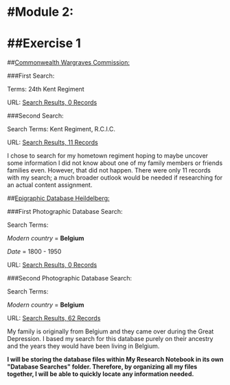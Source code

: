 #Module 2:
===========
##Exercise 1
=============
##[Commonwealth Wargraves Commission:](http://www.cwgc.org/)

###First Search:

Terms: 24th Kent Regiment

URL: [Search Results, 0 Records](http://www.cwgc.org/find-war-dead.aspx?cpage=1)

###Second Search:

Search Terms: Kent Regiment, R.C.I.C.

URL: [Search Results, 11 Records](http://www.cwgc.org/find-war-dead.aspx?cpage=1)

I chose to search for my hometown regiment hoping to maybe uncover some information I did not know about one of my family members or friends families even. However, that did not happen. There were only 11 records with my search; a much broader outlook would be needed if researching for an actual content assignment.

##[Epigraphic Database Heildelberg:](http://edh-www.adw.uni-heidelberg.de/home)

###First Photographic Database Search:

Search Terms: 

*Modern country* = **Belgium**

*Date* = 1800 - 1950

URL: [Search Results, 0 Records](http://edh-www.adw.uni-heidelberg.de/inschrift/suche?hd_nr=&land=be&fo_antik=&fo_modern=&literatur=&dat_jahr_a=1800&dat_jahr_e=1950&atext1=&bool=AND&atext2=&sort=hd_nr&anzahl=20)

###Second Photographic Database Search:

Search Terms: 

*Modern country* = **Belgium**

URL: [Search Results, 62 Records](http://edh-www.adw.uni-heidelberg.de/foto/suche?land=be&sort=land_sort_en)

My family is originally from Belgium and they came over during the Great Depression. I based my search for this database purely on their ancestry and the years they would have been living in Belgium.

**I will be storing the database files within My Research Notebook in its own "Database Searches" folder. Therefore, by organizing all my files together, I will be able to quickly locate any information needed.**